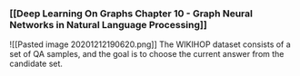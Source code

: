 ### [[Deep Learning On Graphs Chapter 10 - Graph Neural Networks in Natural Language Processing]]
![[Pasted image 20201212190620.png]] The WIKIHOP dataset consists of a set of QA samples, and the goal is to choose the current answer from the candidate set.